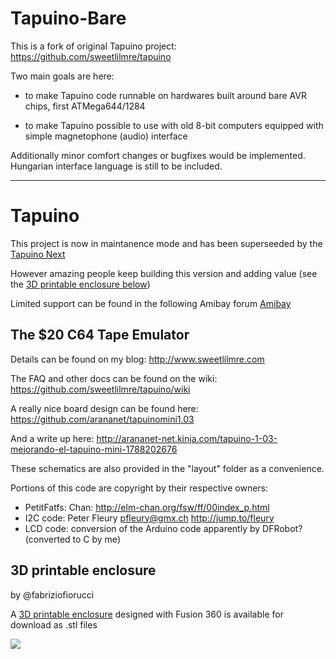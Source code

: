 # Tapuino-Bare

This is a fork of original Tapuino project: https://github.com/sweetlilmre/tapuino

Two main goals are here:

* to make Tapuino code runnable on hardwares built around bare AVR chips, first ATMega644/1284

* to make Tapuino possible to use with old 8-bit computers equipped with simple magnetophone (audio) interface 

Additionally minor comfort changes or bugfixes would be implemented. Hungarian interface language is still to be included.


***


# Tapuino

This project is now in maintanence mode and has been superseeded by the [Tapuino Next](https://github.com/sweetlilmre/TapuinoNext)

However amazing people keep building this version and adding value (see the [3D printable enclosure below](#3d-printable-enclosure))

Limited support can be found in the following Amibay forum [Amibay](https://www.amibay.com/threads/tapuino-the-20-c64-tape-emulator.64874)

## The $20 C64 Tape Emulator

Details can be found on my blog: http://www.sweetlilmre.com

The FAQ and other docs can be found on the wiki: https://github.com/sweetlilmre/tapuino/wiki

A really nice board design can be found here: https://github.com/arananet/tapuinomini1.03

And a write up here: http://arananet-net.kinja.com/tapuino-1-03-mejorando-el-tapuino-mini-1788202676

These schematics are also provided in the "layout" folder as a convenience. 

Portions of this code are copyright by their respective owners:

 * PetitFatfs: Chan: http://elm-chan.org/fsw/ff/00index_p.html
 * I2C code: Peter Fleury <pfleury@gmx.ch>  http://jump.to/fleury
 * LCD code: conversion of the Arduino code apparently by DFRobot? (converted to C by me)


## 3D printable enclosure
by @fabriziofiorucci

A [3D printable enclosure](CAD) designed with Fusion 360 is available for download as .stl files

<img src="/CAD/pics/box3.jpg"/>
